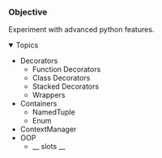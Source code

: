 ### Objective
Experiment with advanced python features. 

<details open>	
  <summary> Topics </summary>
  
  - Decorators
     - Function Decorators
     - Class Decorators
     - Stacked Decorators
     - Wrappers
  - Containers
     - NamedTuple
     - Enum
  - ContextManager
  - OOP
    - __ slots __
</details>

